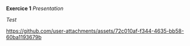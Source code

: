 **Exercice 1**
*Presentation*

*Test*

https://github.com/user-attachments/assets/72c010af-f344-4635-bb58-60ba1193679b

